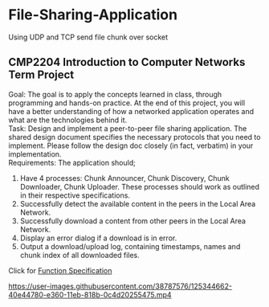 # File-Sharing-Application
Using UDP and TCP send file chunk over socket

## CMP2204 Introduction to Computer Networks Term Project
Goal: The goal is to apply the concepts learned in class, through programming and hands-on 
practice. At the end of this project, you will have a better understanding of how a networked
application operates and what are the technologies behind it.  \
Task: Design and implement a peer-to-peer file sharing application. The shared design document specifies the necessary protocols that you need to implement. Please follow the design
doc closely (in fact, verbatim) in your implementation.   \
Requirements: The application should;
1. Have 4 processes: Chunk Announcer, Chunk Discovery, Chunk Downloader, Chunk Uploader.
These processes should work as outlined in their respective specifications.
2. Successfully detect the available content in the peers in the Local Area Network.
3. Successfully download a content from other peers in the Local Area Network.
4. Display an error dialog if a download is in error.
5. Output a download/upload log, containing timestamps, names and chunk index of all
downloaded files.

Click for [Function Specification](https://github.com/Tezcan98/File-Sharing-Application/blob/main/FunctionalSpecification.pdf)




https://user-images.githubusercontent.com/38787576/125344662-40e44780-e360-11eb-818b-0c4d20255475.mp4

